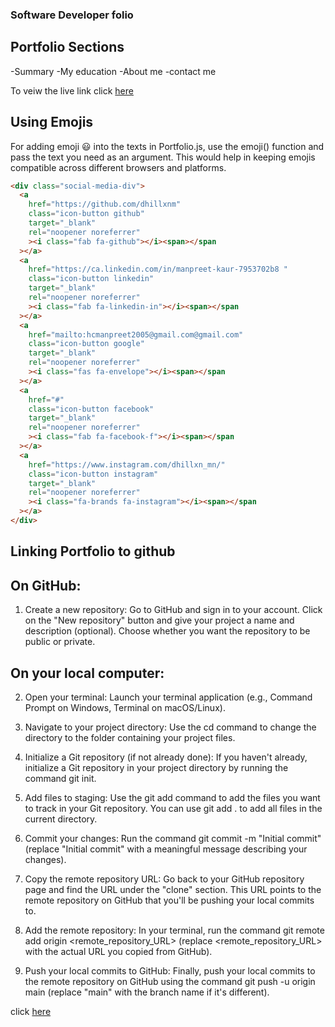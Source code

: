 ### Software Developer folio

## Portfolio Sections

-Summary
-My education
-About me
-contact me

To veiw the live link click [here](http://127.0.0.1:5501/my-portfolio/index.html)

## Using Emojis

For adding emoji 😃 into the texts in Portfolio.js, use the emoji() function and pass the text you need as an argument. This would help in keeping emojis compatible across different browsers and platforms.

```html
<div class="social-media-div">
  <a
    href="https://github.com/dhillxnm"
    class="icon-button github"
    target="_blank"
    rel="noopener noreferrer"
    ><i class="fab fa-github"></i><span></span
  ></a>
  <a
    href="https://ca.linkedin.com/in/manpreet-kaur-7953702b8 "
    class="icon-button linkedin"
    target="_blank"
    rel="noopener noreferrer"
    ><i class="fab fa-linkedin-in"></i><span></span
  ></a>
  <a
    href="mailto:hcmanpreet2005@gmail.com@gmail.com"
    class="icon-button google"
    target="_blank"
    rel="noopener noreferrer"
    ><i class="fas fa-envelope"></i><span></span
  ></a>
  <a
    href="#"
    class="icon-button facebook"
    target="_blank"
    rel="noopener noreferrer"
    ><i class="fab fa-facebook-f"></i><span></span
  ></a>
  <a
    href="https://www.instagram.com/dhillxn_mn/"
    class="icon-button instagram"
    target="_blank"
    rel="noopener noreferrer"
    ><i class="fa-brands fa-instagram"></i><span></span
  ></a>
</div>
```

## Linking Portfolio to github

## On GitHub:

1. Create a new repository: Go to GitHub and sign in to your account. Click on the "New repository" button and give your project a name and description (optional). Choose whether you want the repository to be public or private.

## On your local computer:

2. Open your terminal: Launch your terminal application (e.g., Command Prompt on Windows, Terminal on macOS/Linux).

3. Navigate to your project directory: Use the cd command to change the directory to the folder containing your project files.

4. Initialize a Git repository (if not already done): If you haven't already, initialize a Git repository in your project directory by running the command git init.

5. Add files to staging: Use the git add command to add the files you want to track in your Git repository. You can use git add . to add all files in the current directory.

6. Commit your changes: Run the command git commit -m "Initial commit" (replace "Initial commit" with a meaningful message describing your changes).

7. Copy the remote repository URL: Go back to your GitHub repository page and find the URL under the "clone" section. This URL points to the remote repository on GitHub that you'll be pushing your local commits to.

8. Add the remote repository: In your terminal, run the command git remote add origin <remote_repository_URL> (replace <remote_repository_URL> with the actual URL you copied from GitHub).

9. Push your local commits to GitHub: Finally, push your local commits to the remote repository on GitHub using the command git push -u origin main (replace "main" with the branch name if it's different).

click [here](http://127.0.0.1:5501/my-portfolio/index.html)
